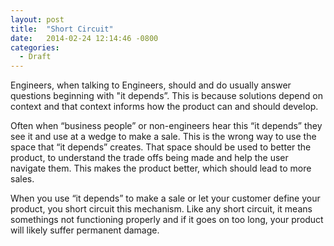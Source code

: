 ```yaml
---
layout: post
title:  "Short Circuit"
date:   2014-02-24 12:14:46 -0800
categories:
  - Draft
---
```


Engineers, when talking to Engineers, should and do usually answer questions beginning with "it depends”. This is because solutions depend on context and that context informs how the product can and should develop. 

 Often when “business people” or non-engineers hear this “it depends” they see it and use at a wedge to make a sale. This is the wrong way to use the space that “it depends” creates. That space should be used to better the product, to understand the trade offs being made and help the user navigate them. This makes the product better, which should lead to more sales. 

 When you use “it depends” to make a sale or let your customer define your product, you short circuit this mechanism. Like any short circuit, it means somethings not functioning properly and if it goes on too long, your product will likely suffer permanent damage. 

 
